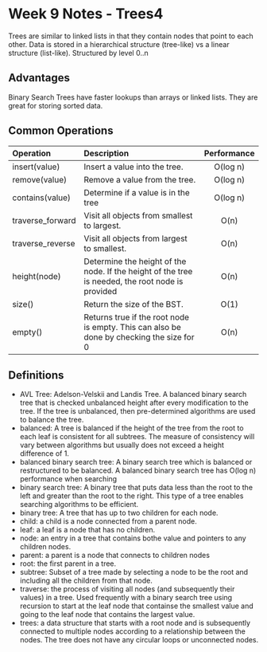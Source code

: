 # Week 9 Notes - Trees4

Trees are similar to linked lists in that they contain nodes that point to each other.
Data is stored in a hierarchical structure (tree-like) vs a linear structure (list-like).
Structured by level 0..n

## Advantages

Binary Search Trees have faster lookups than arrays or linked lists. They are great for storing sorted data.

## Common Operations

| Operation        | Description                                                                                      | Performance |
| :--------------- | :----------------------------------------------------------------------------------------------- | :---------: |
| insert(value)    | Insert a value into the tree.                                                                    |  O(log n)   |
| remove(value)    | Remove a value from the tree.                                                                    |  O(log n)   |
| contains(value)  | Determine if a value is in the tree                                                              |  O(log n)   |
| traverse_forward | Visit all objects from smallest to largest.                                                      |    O(n)     |
| traverse_reverse | Visit all objects from largest to smallest.                                                      |    O(n)     |
| height(node)     | Determine the height of the node. If the height of the tree is needed, the root node is provided |    O(n)     |
| size()           | Return the size of the BST.                                                                      |    O(1)     |
| empty()          | Returns true if the root node is empty. This can also be done by checking the size for 0         |    O(n)     |

## Definitions

- AVL Tree: Adelson-Velskii and Landis Tree. A balanced binary search tree that is checked unbalanced height after every modification to the tree. If the tree is unbalanced, then pre-determined algorithms are used to balance the tree.
- balanced: A tree is balanced if the height of the tree from the root to each leaf is consistent for all subtrees. The measure of consistency will vary between algorithms but usually does not exceed a height difference of 1.
- balanced binary search tree: A binary search tree which is balanced or restructured to be balanced. A balanced binary search tree has O(log n) performance when searching
- binary search tree: A binary tree that puts data less than the root to the left and greater than the root to the right. This type of a tree enables searching algorithms to be efficient.
- binary tree: A tree that has up to two children for each node.
- child: a child is a node connected from a parent node.
- leaf: a leaf is a node that has no children.
- node: an entry in a tree that contains bothe value and pointers to any children nodes.
- parent: a parent is a node that connects to children nodes
- root: the first parent in a tree.
- subtree: Subset of a tree made by selecting a node to be the root and including all the children from that node.
- traverse: the process of visiting all nodes (and subsequently their values) in a tree. Used frequently with a binary search tree using recursion to start at the leaf node that containse the smallest value and going to the leaf node that contains the largest value.
- trees: a data structure that starts with a root node and is subsequently connected to multiple nodes according to a relationship between the nodes. The tree does not have any circular loops or unconnected nodes.
